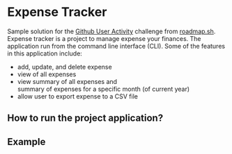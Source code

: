 # Expense Tracker
Sample solution for the [Github User Activity](https://roadmap.sh/projects/expense-tracker) challenge from [roadmap.sh](https://roadmap.sh/). Expense tracker is a project to manage expense your finances. The application run from the command line interface (CLI).
Some of the features in this application include:

- add, update, and delete expense
- view of all expenses
- view summary of all expenses and  
  summary of expenses for a specific month (of current year)
- allow user to export expense to a CSV file

## How to run the project application?


## Example
```shell

```